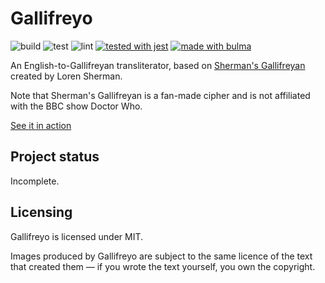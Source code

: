 # Gallifreyo

![build](https://github.com/rossjrw/gallifreyo/workflows/build/badge.svg)
![test](https://github.com/rossjrw/gallifreyo/workflows/test/badge.svg)
![lint](https://github.com/rossjrw/gallifreyo/workflows/lint/badge.svg)
[![tested with jest](https://img.shields.io/badge/tested_with-jest-99424f?logo=jest)](https://github.com/facebook/jest)
[![made with bulma](https://img.shields.io/badge/made_with-bulma-00d1b2?logo=bulma)](https://bulma.io)

An English-to-Gallifreyan transliterator, based on
[Sherman's Gallifreyan](https://shermansplanet.com/gallifreyan/)
created by Loren Sherman.

Note that Sherman's Gallifreyan is a fan-made cipher and is not affiliated with
the BBC show Doctor Who.

[See it in action](https://rossjrw.com/gallifreyo)

## Project status

Incomplete.

## Licensing

Gallifreyo is licensed under MIT.

Images produced by Gallifreyo are subject to the same licence of the text that
created them &mdash; if you wrote the text yourself, you own the copyright.
